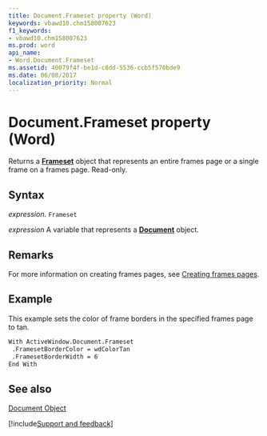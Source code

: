 ```yaml
---
title: Document.Frameset property (Word)
keywords: vbawd10.chm158007623
f1_keywords:
- vbawd10.chm158007623
ms.prod: word
api_name:
- Word.Document.Frameset
ms.assetid: 40079f4f-be1d-c8dd-5536-ccb5f570bde9
ms.date: 06/08/2017
localization_priority: Normal
---
```



# Document.Frameset property (Word)

Returns a  **[Frameset](Word.Frameset.md)** object that represents an entire frames page or a single frame on a frames page. Read-only.


## Syntax

_expression_. `Frameset`

_expression_ A variable that represents a **[Document](Word.Document.md)** object.


## Remarks

For more information on creating frames pages, see [Creating frames pages](../word/Concepts/Customizing-Word/creating-frames-pages.md).


## Example

This example sets the color of frame borders in the specified frames page to tan.


```vb
With ActiveWindow.Document.Frameset 
 .FramesetBorderColor = wdColorTan 
 .FramesetBorderWidth = 6 
End With
```


## See also


[Document Object](Word.Document.md)

[!include[Support and feedback](~/includes/feedback-boilerplate.md)]